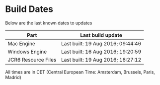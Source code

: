 # Build Dates

Below are the last known dates to updates

Part | Last build update
-----|-----
Mac Engine | Last built: 19 Aug 2016; 09:44:46
Windows Engine | Last built: 16 Aug 2016; 19:20:59
JCR6 Resource Files | Last built: 19 Aug 2016; 16:27:12
All times are in CET (Central European Time: Amsterdam, Brussels, Paris, Madrid)



